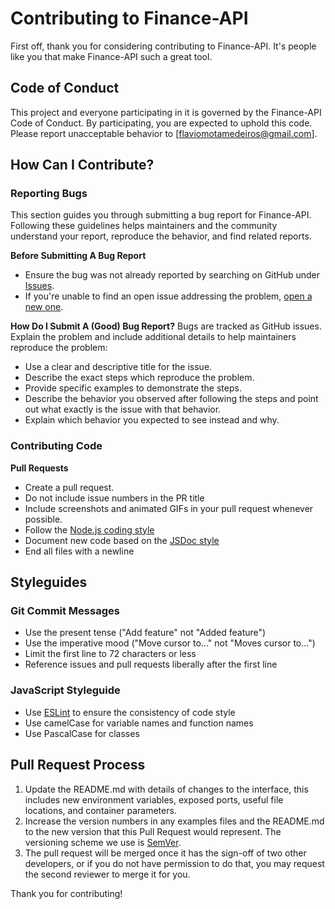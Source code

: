 # Contributing to Finance-API

First off, thank you for considering contributing to Finance-API. It's people like you that make Finance-API such a great tool.

## Code of Conduct

This project and everyone participating in it is governed by the Finance-API Code of Conduct. By participating, you are expected to uphold this code. Please report unacceptable behavior to [flaviomotamedeiros@gmail.com].

## How Can I Contribute?

### Reporting Bugs

This section guides you through submitting a bug report for Finance-API. Following these guidelines helps maintainers and the community understand your report, reproduce the behavior, and find related reports.

**Before Submitting A Bug Report**
- Ensure the bug was not already reported by searching on GitHub under [Issues](https://github.com/fmotamedeiros/finance-api/issues).
- If you're unable to find an open issue addressing the problem, [open a new one](https://github.com/fmotamedeiros/finance-api/issues/new).

**How Do I Submit A (Good) Bug Report?**
Bugs are tracked as GitHub issues. Explain the problem and include additional details to help maintainers reproduce the problem:
- Use a clear and descriptive title for the issue.
- Describe the exact steps which reproduce the problem.
- Provide specific examples to demonstrate the steps.
- Describe the behavior you observed after following the steps and point out what exactly is the issue with that behavior.
- Explain which behavior you expected to see instead and why.

### Contributing Code

**Pull Requests**
- Create a pull request.
- Do not include issue numbers in the PR title
- Include screenshots and animated GIFs in your pull request whenever possible.
- Follow the [Node.js coding style](https://nodejs.org/en/docs/guides/)
- Document new code based on the [JSDoc style](https://jsdoc.app/)
- End all files with a newline

## Styleguides

### Git Commit Messages
- Use the present tense ("Add feature" not "Added feature")
- Use the imperative mood ("Move cursor to..." not "Moves cursor to...")
- Limit the first line to 72 characters or less
- Reference issues and pull requests liberally after the first line

### JavaScript Styleguide
- Use [ESLint](https://eslint.org/) to ensure the consistency of code style
- Use camelCase for variable names and function names
- Use PascalCase for classes

## Pull Request Process

1. Update the README.md with details of changes to the interface, this includes new environment variables, exposed ports, useful file locations, and container parameters.
2. Increase the version numbers in any examples files and the README.md to the new version that this Pull Request would represent. The versioning scheme we use is [SemVer](http://semver.org/).
3. The pull request will be merged once it has the sign-off of two other developers, or if you do not have permission to do that, you may request the second reviewer to merge it for you.

Thank you for contributing!
